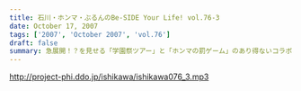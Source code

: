 ```yaml
---
title: 石川・ホンマ・ぶるんのBe-SIDE Your Life! vol.76-3
date: October 17, 2007
tags: ['2007', 'October 2007', 'vol.76']
draft: false
summary: 急展開！？を見せる「学園祭ツアー」と「ホンマの罰ゲーム」のあり得ないコラボレーション！！本当にやるややらざるや。ステージ上での「粗相〜そそう〜」だけは御免であります。NAMAE
---
```


http://project-phi.ddo.jp/ishikawa/ishikawa076_3.mp3